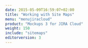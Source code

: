 ```yaml
---
date: 2015-05-09T16:59:07+02:00
title: "Working with Site Maps"
menu: "menujiracloud"
product: "Mockups 3 for JIRA Cloud"
weight: 150
include: "sitemaps"
editorversion: 3
---
```

